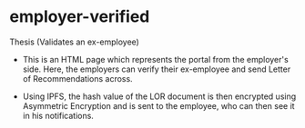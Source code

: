 # employer-verified
Thesis (Validates an ex-employee)

- This is an HTML page which represents the portal from the employer's side. Here, the employers can verify their ex-employee and send Letter of Recommendations across.

- Using IPFS, the hash value of the LOR document is then encrypted using Asymmetric Encryption and is sent to the employee, who can then see it in his notifications.
